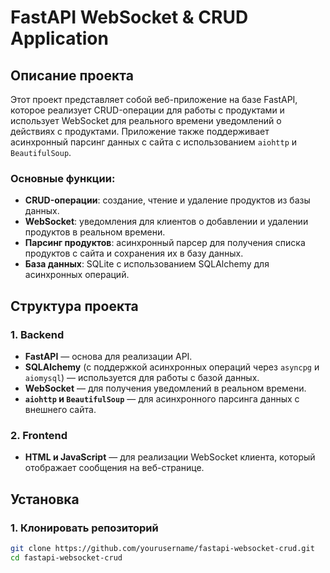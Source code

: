 # FastAPI WebSocket & CRUD Application

## Описание проекта

Этот проект представляет собой веб-приложение на базе FastAPI, которое реализует CRUD-операции для работы с продуктами и использует WebSocket для реального времени уведомлений о действиях с продуктами. Приложение также поддерживает асинхронный парсинг данных с сайта с использованием `aiohttp` и `BeautifulSoup`.

### Основные функции:
- **CRUD-операции**: создание, чтение и удаление продуктов из базы данных.
- **WebSocket**: уведомления для клиентов о добавлении и удалении продуктов в реальном времени.
- **Парсинг продуктов**: асинхронный парсер для получения списка продуктов с сайта и сохранения их в базу данных.
- **База данных**: SQLite с использованием SQLAlchemy для асинхронных операций.

## Структура проекта

### 1. **Backend**
- **FastAPI** — основа для реализации API.
- **SQLAlchemy** (с поддержкой асинхронных операций через `asyncpg` и `aiomysql`) — используется для работы с базой данных.
- **WebSocket** — для получения уведомлений в реальном времени.
- **`aiohttp` и `BeautifulSoup`** — для асинхронного парсинга данных с внешнего сайта.

### 2. **Frontend**
- **HTML и JavaScript** — для реализации WebSocket клиента, который отображает сообщения на веб-странице.

## Установка

### 1. Клонировать репозиторий
```bash
git clone https://github.com/yourusername/fastapi-websocket-crud.git
cd fastapi-websocket-crud
